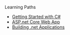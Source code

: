 Learning Paths
- [Getting Started with C#](https://learn.microsoft.com/en-us/training/paths/get-started-c-sharp-part-1/)
- [ASP.net Core Web App](https://learn.microsoft.com/en-us/training/paths/aspnet-core-web-app/)
- [Building .net Applications](https://learn.microsoft.com/en-us/training/paths/build-dotnet-applications-csharp/)

